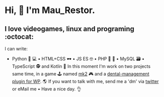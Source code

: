 # Hi, 👋 I'm Mau_Restor.
## I love videogames, linux and programing :octocat:
I can write:
* Python 🥃 💻 • HTML+CSS 🕶 • JS ES 🤓 • PHP 🍺 🍕 • MySQL 🗃 • TypeScript 🕵 and Kotlin 📱
In this moment I'm work on two projects same time, in a game 🕹 named [mk2](https://github.com/maurestor/mk2) 🎮 and a [dental-management plugin for WP](https://mecarox.com/dental-management/). 🌎
If you want to talk with me, send me a 'dm' via [twitter](https://twitter.com/mau_restor) or eMail me • Have a nice day. 👌
